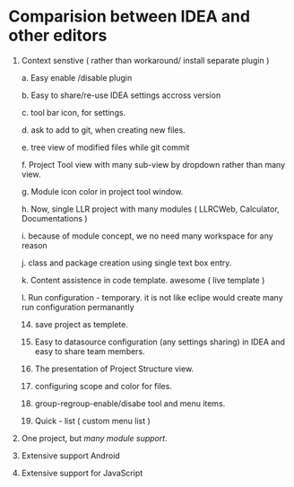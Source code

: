 # Comparision between IDEA and other editors

 1. Context senstive ( rather than workaround/ install separate plugin )

    a. Easy enable /disable plugin

    b. Easy to share/re-use IDEA settings accross version

    c. tool bar icon, for settings.

    d. ask to add to git, when creating new files.

    e. tree view of modified files while git commit

    f. Project Tool view with many sub-view by dropdown rather than many view.

    g. Module icon color in project tool window.

    h. Now, single LLR project with many modules ( LLRCWeb, Calculator, Documentations )

    i. because of module concept, we no need many workspace for any reason

    j. class and package creation using single text box entry.

    k. Content assistence in code template. awesome ( live template )

    l. Run configuration - temporary. it is not like eclipe would create many run configuration permanantly
    
    14. save project as templete.
    
    15. Easy to datasource configuration (any settings sharing) in IDEA and easy to share team members.
    
    16. The presentation of Project Structure view.
    
    17. configuring scope and color for files.
    
    18. group-regroup-enable/disabe tool and menu items.
    
    19. Quick - list ( custom menu list )


 2. One project, but *many module support*.

 3. Extensive support Android
 4. Extensive support for JavaScript